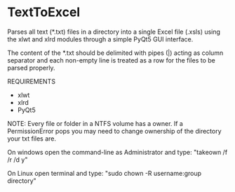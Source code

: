# TextToExcel
Parses all text (*.txt) files in a directory into a single Excel file (.xsls) using the xlwt and xlrd modules through a simple PyQt5 GUI interface.

The content of the *.txt should be delimited with pipes (|) acting as column separator and each non-empty line is treated as a row for the files to be parsed properly.

REQUIREMENTS
- xlwt
- xlrd
- PyQt5

NOTE: Every file or folder in a NTFS volume has a owner. If a PermissionError pops you may need to change ownership of the directory your txt files are.

On windows open the command-line as Administrator and type: "takeown /f <foldername> /r /d y"

On Linux open terminal and type: "sudo chown -R username:group directory"
